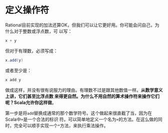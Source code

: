 定义操作符
================================================================================
Rational目前实现的加法还算OK，但我们可以让它更好用。你可能会问自己，为什么对于整数或浮点数，可
以写：
```scala
x + y
```
但对于有理数，必须写成：
```scala
x.add(y)
```
或者至少是：
```scala
x add y
```
做成这样，并没有很有说服力的理由。有理数不过是跟其他数值一样。**从数学意义上讲，它们甚至比浮点数
来得更自然。为什么不用自然的算术操作符来操作它们呢？Scala允许你这样做**。

第一步是将`add`替换成通常的那个数学符号。这个做起来很直截了当，因为在Scala中`+`是一个合法的标识
符。可以简单地定义一个名为`+`的方法。在这么做的同时，完全可以顺手实现一个`*`方法，来执行乘法操作。